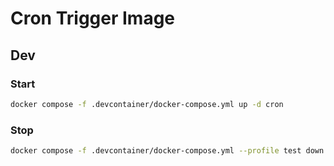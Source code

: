# Cron Trigger Image

## Dev

### Start

```bash
docker compose -f .devcontainer/docker-compose.yml up -d cron
```

### Stop

```bash
docker compose -f .devcontainer/docker-compose.yml --profile test down
```
